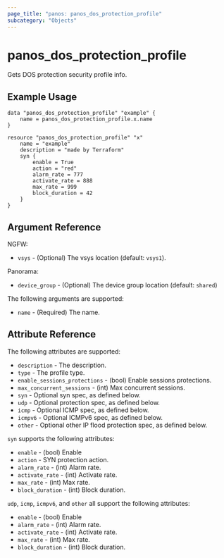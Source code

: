 ```yaml
---
page_title: "panos: panos_dos_protection_profile"
subcategory: "Objects"
---
```


# panos_dos_protection_profile

Gets DOS protection security profile info.


## Example Usage

```hcl
data "panos_dos_protection_profile" "example" {
    name = panos_dos_protection_profile.x.name
}

resource "panos_dos_protection_profile" "x"
    name = "example"
    description = "made by Terraform"
    syn {
        enable = True
        action = "red"
        alarm_rate = 777
        activate_rate = 888
        max_rate = 999
        block_duration = 42
    }
}
```


## Argument Reference

NGFW:

* `vsys` - (Optional) The vsys location (default: `vsys1`).

Panorama:

* `device_group` - (Optional) The device group location (default: `shared`)

The following arguments are supported:

* `name` - (Required) The name.


## Attribute Reference

The following attributes are supported:

* `description` - The description.
* `type` - The profile type.
* `enable_sessions_protections` - (bool) Enable sessions protections.
* `max_concurrent_sessions` - (int) Max concurrent sessions.
* `syn` - Optional syn spec, as defined below.
* `udp` - Optional protection spec, as defined below.
* `icmp` - Optional ICMP spec, as defined below.
* `icmpv6` - Optional ICMPv6 spec, as defined below.
* `other` - Optional other IP flood protection spec, as defined below.

`syn` supports the following attributes:

* `enable` - (bool) Enable
* `action` - SYN protection action.
* `alarm_rate` - (int) Alarm rate.
* `activate_rate` - (int) Activate rate.
* `max_rate` - (int) Max rate.
* `block_duration` - (int) Block duration.

`udp`, `icmp`, `icmpv6`, and `other` all support the following attributes:

* `enable` - (bool) Enable
* `alarm_rate` - (int) Alarm rate.
* `activate_rate` - (int) Activate rate.
* `max_rate` - (int) Max rate.
* `block_duration` - (int) Block duration.
